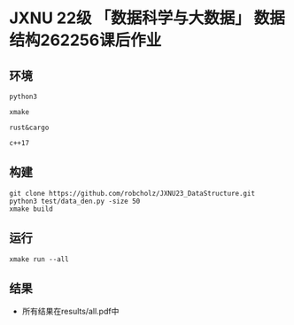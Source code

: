 # JXNU 22级 「数据科学与大数据」 数据结构262256课后作业


## 环境
`python3`

`xmake`

`rust&cargo`

`c++17`

## 构建

```shell
git clone https://github.com/robcholz/JXNU23_DataStructure.git
python3 test/data_den.py -size 50
xmake build
```

## 运行
```shell
xmake run --all
```

## 结果
- 所有结果在results/all.pdf中
